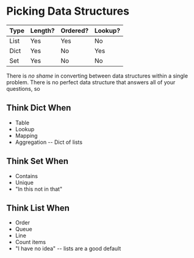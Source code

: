 # Picking Data Structures
| Type | Length? | Ordered? | Lookup? |
| ---- | ------- | -------- | ------- |
| List | Yes     | Yes      | No      |
| Dict | Yes     | No       | Yes     |
| Set  | Yes     | No       | No      |

There is _no shame_ in converting between data structures within a single problem.
There is no perfect data structure that answers all of your questions, so

## Think Dict When
* Table
* Lookup
* Mapping
* Aggregation -- Dict of lists

## Think Set When
* Contains
* Unique
* "In this not in that"

## Think List When
* Order
* Queue
* Line
* Count items
* "I have no idea" -- lists are a good default
